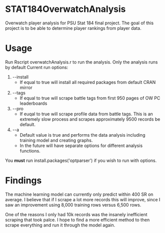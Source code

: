 # STAT184OverwatchAnalysis
Overwatch player analysis for PSU Stat 184 final project. The goal of this project is to be able to determine player rankings from player data.

# Usage
Run Rscript overwatchAnalysis.r to run the analysis. 
Only the analysis runs by default
Current run options:
1. --install
    * If equal to true will install all required packages from default CRAN mirror
2. --tags
    * If equal to true will scrape battle tags from first 950 pages of OW PC leaderboards
3. --pro
    * If euqal to true will scrape profile data from battle tags. This is an extremely slow process and scrapes approximately 9500 records be default.
4. --a
    * Default value is true and performs the data analysis including training model and creating graphs.
    * In the future will have separate options for different analysis functions.
    
You **must** run install.packages('optparser') if you wish to run with options.
        
# Findings
The machine learning model can currently only predict within 400 SR on average. I believe that if I scrape a lot more records this will improve, since I saw an improvement using 8,000 training rows versus 6,500 rows.

One of the reasons I only had 10k records was the insanely inefficient scraping that took palce. I hope to find a more efficient method to then scrape everything and run it through the model again.
